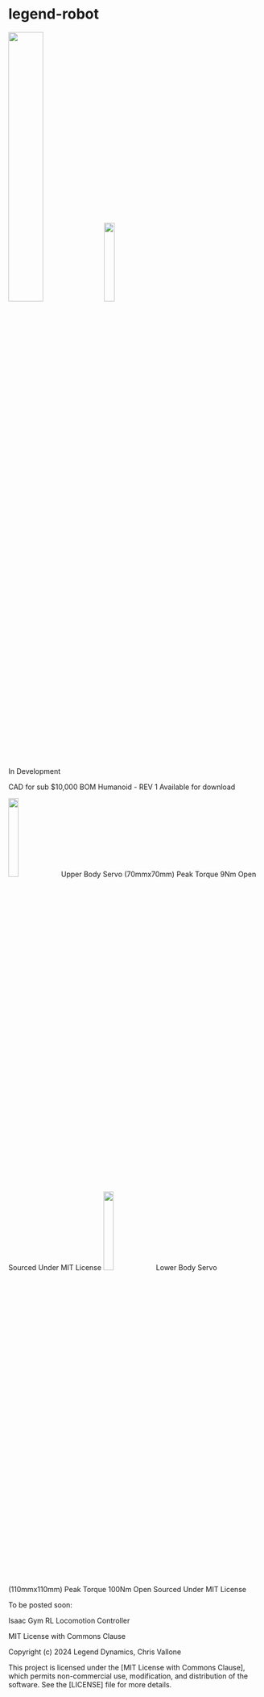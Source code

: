 # legend-robot


<img src="https://github.com/chris050200/legend-robot/blob/main/Master-Cross-Section-Latest.JPG" width=37% height=37% />
<img src="https://github.com/chris050200/legend-robot/blob/main/G2_L_CS.JPG" width=20% height=20% />

In Development 

CAD for sub $10,000 BOM Humanoid - REV 1 Available for download 


<img src="https://github.com/chris050200/legend-robot/blob/main/Upper_Body_Servo_70mm.JPG" width=20% height=20% />
Upper Body Servo (70mmx70mm)
Peak Torque 9Nm
Open Sourced Under MIT License

<img src="https://github.com/chris050200/legend-robot/blob/main/Lower_Body_Servo_110mmm.JPG" width=20% height=20% />
Lower Body Servo (110mmx110mm)
Peak Torque 100Nm
Open Sourced Under MIT License


To be posted soon:

Isaac Gym RL Locomotion Controller


MIT License with Commons Clause

Copyright (c) 2024  Legend Dynamics, Chris Vallone

This project is licensed under the [MIT License with Commons Clause], which permits non-commercial use, modification, and distribution of the software. See the [LICENSE] file for more details.
